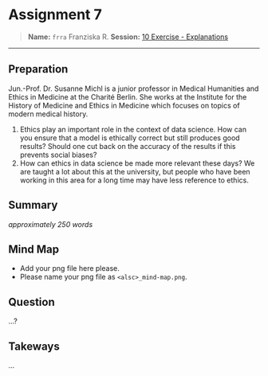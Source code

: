 # Assignment 7
> **Name:** `frra` Franziska R.
> **Session:** [10 Exercise - Explanations](https://github.com/FUB-HCC/hcds-winter-2020/wiki/10_exercise)   
----

## Preparation

Jun.-Prof. Dr. Susanne Michl is a junior professor in Medical Humanities and Ethics in Medicine at the Charité Berlin. She works at the Institute for the History of Medicine and Ethics in Medicine which focuses on topics of modern medical history.

1. Ethics play an important role in the context of data science. How can you ensure that a model is ethically correct but still produces good results? Should one cut back on the accuracy of the results if this prevents social biases?
1. How can ethics in data science be made more relevant these days? We are taught a lot about this at the university, but people who have been working in this area for a long time may have less reference to ethics. 


## Summary
_approximately 250 words_


## Mind Map

* Add your png file here please.
* Please name your png file as `<alsc>_mind-map.png`.

## Question
...?

## Takeways
...
